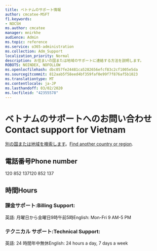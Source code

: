 ```yaml
---
title: ベトナムのサポート情報
author: cmcatee-MSFT
f1.keywords:
- NOCSH
ms.author: cmcatee
manager: mnirkhe
audience: Admin
ms.topic: reference
ms.service: o365-administration
ms.collection: Adm_Support
localization_priority: Normal
description: お住まいの国または地域のサポートに連絡する方法を説明します。
ROBOTS: NOINDEX, NOFOLLOW
ms.openlocfilehash: dbc057fe24481ca5282656efcf83c2cf1005e5da
ms.sourcegitcommit: 812aab5f58eed4bf359faf0e99f7f876af5b1023
ms.translationtype: MT
ms.contentlocale: ja-JP
ms.lasthandoff: 03/02/2020
ms.locfileid: "42355578"
---
```

# <a name="contact-support-for-vietnam"></a><span data-ttu-id="fc35f-103">ベトナムのサポートへのお問い合わせ</span><span class="sxs-lookup"><span data-stu-id="fc35f-103">Contact support for Vietnam</span></span>

<span data-ttu-id="fc35f-104">[別の国または地域を検索します](../contact-support-for-business-products.md)。</span><span class="sxs-lookup"><span data-stu-id="fc35f-104">[Find another country or region](../contact-support-for-business-products.md).</span></span>

## <a name="phone-number"></a><span data-ttu-id="fc35f-105">電話番号</span><span class="sxs-lookup"><span data-stu-id="fc35f-105">Phone number</span></span>
<span data-ttu-id="fc35f-106">120 852 137</span><span class="sxs-lookup"><span data-stu-id="fc35f-106">120 852 137</span></span>

## <a name="hours"></a><span data-ttu-id="fc35f-107">時間</span><span class="sxs-lookup"><span data-stu-id="fc35f-107">Hours</span></span>
### <a name="billing-support"></a><span data-ttu-id="fc35f-108">課金サポート:</span><span class="sxs-lookup"><span data-stu-id="fc35f-108">Billing Support:</span></span>

<span data-ttu-id="fc35f-109">英語: 月曜日から金曜日9時午前5時</span><span class="sxs-lookup"><span data-stu-id="fc35f-109">English: Mon-Fri 9 AM-5 PM</span></span>

### <a name="technical-support"></a><span data-ttu-id="fc35f-110">テクニカル サポート:</span><span class="sxs-lookup"><span data-stu-id="fc35f-110">Technical Support:</span></span>

<span data-ttu-id="fc35f-111">英語: 24 時間年中無休</span><span class="sxs-lookup"><span data-stu-id="fc35f-111">English: 24 hours a day, 7 days a week</span></span>
